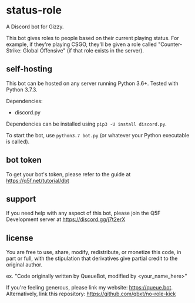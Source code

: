 # status-role
A Discord bot for Gizzy.

This bot gives roles to people based on their current playing status. For example, if they're playing CSGO, they'll be given a role called "Counter-Strike: Global Offensive" (if that role exists in the server).

## self-hosting
This bot can be hosted on any server running Python 3.6+. Tested with Python 3.7.3.

Dependencies:
- discord.py

Dependencies can be installed using `pip3 -U install discord.py`.

To start the bot, use `python3.7 bot.py` (or whatever your Python executable is called).

## bot token
To get your bot's token, please refer to the guide at https://q5f.net/tutorial/dbt

## support
If you need help with any aspect of this bot, please join the Q5F Development server at https://discord.gg/j7t2erX

## license
You are free to use, share, modify, redistribute, or monetize this code, in part or full, with the stipulation that derivatives give partial credit to the original author.

ex. "Code originally written by QueueBot, modified by <your_name_here>"

If you're feeling generous, please link my website: https://queue.bot. Alternatively, link this repository: https://github.com/qbxt/no-role-kick
